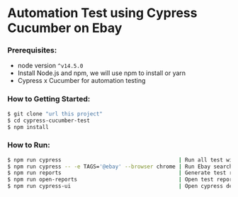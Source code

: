 # Automation Test using Cypress Cucumber on Ebay

### Prerequisites:

- node version `^v14.5.0`
- Install Node.js and npm, we will use npm to install or yarn
- Cypress x Cucumber for automation testing

### How to Getting Started:

```sh
$ git clone "url this project"
$ cd cypress-cucumber-test
$ npm install
```

### How to Run:

```sh
$ npm run cypress                                     | Run all test with headless browser
$ npm run cypress -- -e TAGS='@ebay' --browser chrome | Run Ebay search scenario with chrome browser
$ npm run reports                                     | Generate test report
$ npm run open-reports                                | Open test report
$ npm run cypress-ui                                  | Open cypress desktop
```
